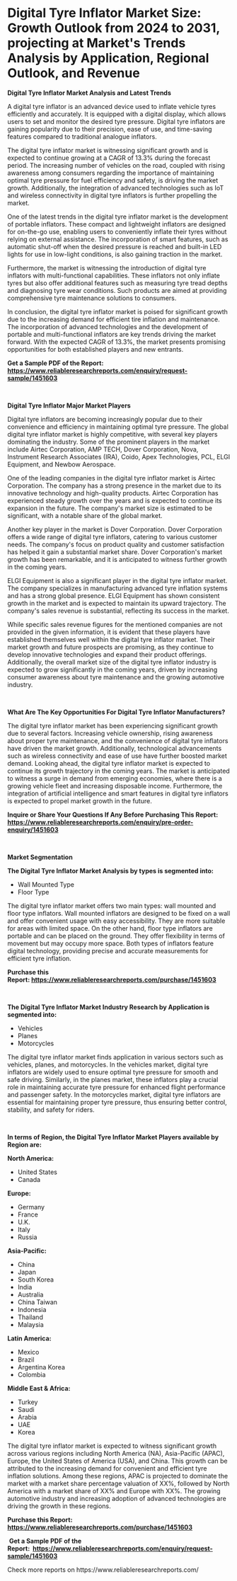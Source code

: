 <p><h1>Digital Tyre Inflator Market Size: Growth Outlook from 2024 to 2031, projecting at Market's Trends Analysis by Application, Regional Outlook, and Revenue</h1></p><p><strong>Digital Tyre Inflator Market Analysis and Latest Trends</strong></p>
<p><p>A digital tyre inflator is an advanced device used to inflate vehicle tyres efficiently and accurately. It is equipped with a digital display, which allows users to set and monitor the desired tyre pressure. Digital tyre inflators are gaining popularity due to their precision, ease of use, and time-saving features compared to traditional analogue inflators.</p><p>The digital tyre inflator market is witnessing significant growth and is expected to continue growing at a CAGR of 13.3% during the forecast period. The increasing number of vehicles on the road, coupled with rising awareness among consumers regarding the importance of maintaining optimal tyre pressure for fuel efficiency and safety, is driving the market growth. Additionally, the integration of advanced technologies such as IoT and wireless connectivity in digital tyre inflators is further propelling the market.</p><p>One of the latest trends in the digital tyre inflator market is the development of portable inflators. These compact and lightweight inflators are designed for on-the-go use, enabling users to conveniently inflate their tyres without relying on external assistance. The incorporation of smart features, such as automatic shut-off when the desired pressure is reached and built-in LED lights for use in low-light conditions, is also gaining traction in the market.</p><p>Furthermore, the market is witnessing the introduction of digital tyre inflators with multi-functional capabilities. These inflators not only inflate tyres but also offer additional features such as measuring tyre tread depths and diagnosing tyre wear conditions. Such products are aimed at providing comprehensive tyre maintenance solutions to consumers.</p><p>In conclusion, the digital tyre inflator market is poised for significant growth due to the increasing demand for efficient tire inflation and maintenance. The incorporation of advanced technologies and the development of portable and multi-functional inflators are key trends driving the market forward. With the expected CAGR of 13.3%, the market presents promising opportunities for both established players and new entrants.</p></p>
<p><strong>Get a Sample PDF of the Report:&nbsp; <a href="https://www.reliableresearchreports.com/enquiry/request-sample/1451603">https://www.reliableresearchreports.com/enquiry/request-sample/1451603</a></strong></p>
<p>&nbsp;</p>
<p><strong>Digital Tyre Inflator Major Market Players</strong></p>
<p><p>Digital tyre inflators are becoming increasingly popular due to their convenience and efficiency in maintaining optimal tyre pressure. The global digital tyre inflator market is highly competitive, with several key players dominating the industry. Some of the prominent players in the market include Airtec Corporation, AMP TECH, Dover Corporation, Nova, Instrument Research Associates (IRA), Coido, Apex Technologies, PCL, ELGI Equipment, and Newbow Aerospace.</p><p>One of the leading companies in the digital tyre inflator market is Airtec Corporation. The company has a strong presence in the market due to its innovative technology and high-quality products. Airtec Corporation has experienced steady growth over the years and is expected to continue its expansion in the future. The company's market size is estimated to be significant, with a notable share of the global market.</p><p>Another key player in the market is Dover Corporation. Dover Corporation offers a wide range of digital tyre inflators, catering to various customer needs. The company's focus on product quality and customer satisfaction has helped it gain a substantial market share. Dover Corporation's market growth has been remarkable, and it is anticipated to witness further growth in the coming years.</p><p>ELGI Equipment is also a significant player in the digital tyre inflator market. The company specializes in manufacturing advanced tyre inflation systems and has a strong global presence. ELGI Equipment has shown consistent growth in the market and is expected to maintain its upward trajectory. The company's sales revenue is substantial, reflecting its success in the market.</p><p>While specific sales revenue figures for the mentioned companies are not provided in the given information, it is evident that these players have established themselves well within the digital tyre inflator market. Their market growth and future prospects are promising, as they continue to develop innovative technologies and expand their product offerings. Additionally, the overall market size of the digital tyre inflator industry is expected to grow significantly in the coming years, driven by increasing consumer awareness about tyre maintenance and the growing automotive industry.</p></p>
<p>&nbsp;</p>
<p><strong>What Are The Key Opportunities For Digital Tyre Inflator Manufacturers?</strong></p>
<p><p>The digital tyre inflator market has been experiencing significant growth due to several factors. Increasing vehicle ownership, rising awareness about proper tyre maintenance, and the convenience of digital tyre inflators have driven the market growth. Additionally, technological advancements such as wireless connectivity and ease of use have further boosted market demand. Looking ahead, the digital tyre inflator market is expected to continue its growth trajectory in the coming years. The market is anticipated to witness a surge in demand from emerging economies, where there is a growing vehicle fleet and increasing disposable income. Furthermore, the integration of artificial intelligence and smart features in digital tyre inflators is expected to propel market growth in the future.</p></p>
<p><strong>Inquire or Share Your Questions If Any Before Purchasing This Report: <a href="https://www.reliableresearchreports.com/enquiry/pre-order-enquiry/1451603">https://www.reliableresearchreports.com/enquiry/pre-order-enquiry/1451603</a></strong></p>
<p>&nbsp;</p>
<p><strong>Market Segmentation</strong></p>
<p><strong>The Digital Tyre Inflator Market Analysis by types is segmented into:</strong></p>
<p><ul><li>Wall Mounted Type</li><li>Floor Type</li></ul></p>
<p><p>The digital tyre inflator market offers two main types: wall mounted and floor type inflators. Wall mounted inflators are designed to be fixed on a wall and offer convenient usage with easy accessibility. They are more suitable for areas with limited space. On the other hand, floor type inflators are portable and can be placed on the ground. They offer flexibility in terms of movement but may occupy more space. Both types of inflators feature digital technology, providing precise and accurate measurements for efficient tyre inflation.</p></p>
<p><strong>Purchase this Report:&nbsp;<a href="https://www.reliableresearchreports.com/purchase/1451603">https://www.reliableresearchreports.com/purchase/1451603</a></strong></p>
<p>&nbsp;</p>
<p><strong>The Digital Tyre Inflator Market Industry Research by Application is segmented into:</strong></p>
<p><ul><li>Vehicles</li><li>Planes</li><li>Motorcycles</li></ul></p>
<p><p>The digital tyre inflator market finds application in various sectors such as vehicles, planes, and motorcycles. In the vehicles market, digital tyre inflators are widely used to ensure optimal tyre pressure for smooth and safe driving. Similarly, in the planes market, these inflators play a crucial role in maintaining accurate tyre pressure for enhanced flight performance and passenger safety. In the motorcycles market, digital tyre inflators are essential for maintaining proper tyre pressure, thus ensuring better control, stability, and safety for riders.</p></p>
<p>&nbsp;</p>
<p><strong>In terms of Region, the Digital Tyre Inflator Market Players available by Region are:</strong></p>
<p>
    <p> <strong> North America: </strong>
        <ul>
            <li>United States</li>
            <li>Canada</li>
        </ul>
        </p> 
    <p> <strong> Europe: </strong>
        <ul>
            <li>Germany</li>
            <li>France</li>
            <li>U.K.</li>
            <li>Italy</li>
            <li>Russia</li>
        </ul>
        </p> 
    <p> <strong> Asia-Pacific: </strong>
        <ul>
            <li>China</li>
            <li>Japan</li>
            <li>South Korea</li>
            <li>India</li>
            <li>Australia</li>
            <li>China Taiwan</li>
            <li>Indonesia</li>
            <li>Thailand</li>
            <li>Malaysia</li>
        </ul>
        </p> 
    <p> <strong> Latin America: </strong>
        <ul>
            <li>Mexico</li>
            <li>Brazil</li>
            <li>Argentina Korea</li>
            <li>Colombia</li>
        </ul>
        </p> 
    <p> <strong> Middle East & Africa: </strong>
        <ul>
            <li>Turkey</li>
            <li>Saudi</li>
            <li>Arabia</li>
            <li>UAE</li>
            <li>Korea</li>
        </ul>
    </p>
    </p>
<p><p>The digital tyre inflator market is expected to witness significant growth across various regions including North America (NA), Asia-Pacific (APAC), Europe, the United States of America (USA), and China. This growth can be attributed to the increasing demand for convenient and efficient tyre inflation solutions. Among these regions, APAC is projected to dominate the market with a market share percentage valuation of XX%, followed by North America with a market share of XX% and Europe with XX%. The growing automotive industry and increasing adoption of advanced technologies are driving the growth in these regions.</p></p>
<p><strong>Purchase this Report: <a href="https://www.reliableresearchreports.com/purchase/1451603">https://www.reliableresearchreports.com/purchase/1451603</a></strong></p>
<p>&nbsp;<strong>Get a Sample PDF of the Report:&nbsp;&nbsp;<a href="https://www.reliableresearchreports.com/enquiry/request-sample/1451603">https://www.reliableresearchreports.com/enquiry/request-sample/1451603</a></strong></p>
<p><strong></strong></p>
<p>Check more reports on https://www.reliableresearchreports.com/</p>